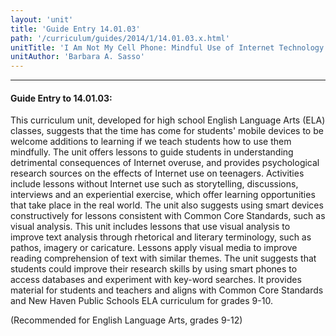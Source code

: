 ```yaml
---
layout: 'unit'
title: 'Guide Entry 14.01.03'
path: '/curriculum/guides/2014/1/14.01.03.x.html'
unitTitle: 'I Am Not My Cell Phone: Mindful Use of Internet Technology with Visual Analysis'
unitAuthor: 'Barbara A. Sasso'
---
```


<body>
<hr/>
 <h4>
  Guide Entry to 14.01.03:
 </h4>
 <p>
  This curriculum unit, developed for high school English Language Arts (ELA) classes, suggests that the time has come for students' mobile devices to be welcome additions to learning if we teach students how to use them mindfully. The unit offers lessons to guide students in understanding detrimental consequences of Internet overuse, and provides psychological research sources on the effects of Internet use on teenagers. Activities include lessons without Internet use such as storytelling, discussions, interviews and an experiential exercise, which offer learning opportunities that take place in the real world. The unit also suggests using smart devices constructively for lessons consistent with Common Core Standards, such as visual analysis. This unit includes lessons that use visual analysis to improve text analysis through rhetorical and literary terminology, such as pathos, imagery or caricature. Lessons apply visual media to improve reading comprehension of text with similar themes. The unit suggests that students could improve their research skills by using smart phones to access databases and experiment with key-word searches. It provides material for students and teachers and aligns with Common Core Standards and New Haven Public Schools ELA curriculum for grades 9-10.
 </p>
<p>
  (Recommended for English Language Arts, grades 9-12)
 </p>

</body>
